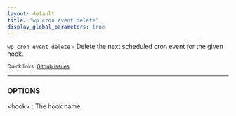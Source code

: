 ```yaml
---
layout: default
title: 'wp cron event delete'
display_global_parameters: true
---
```


`wp cron event delete` - Delete the next scheduled cron event for the given hook.

<small>Quick links: <a href="https://github.com/wp-cli/wp-cli/issues?q=is%3Aopen+label%3Acommand%3Adelete+sort%3Aupdated-desc">Github issues</a></small>

<hr />

### OPTIONS

&lt;hook&gt;
: The hook name



